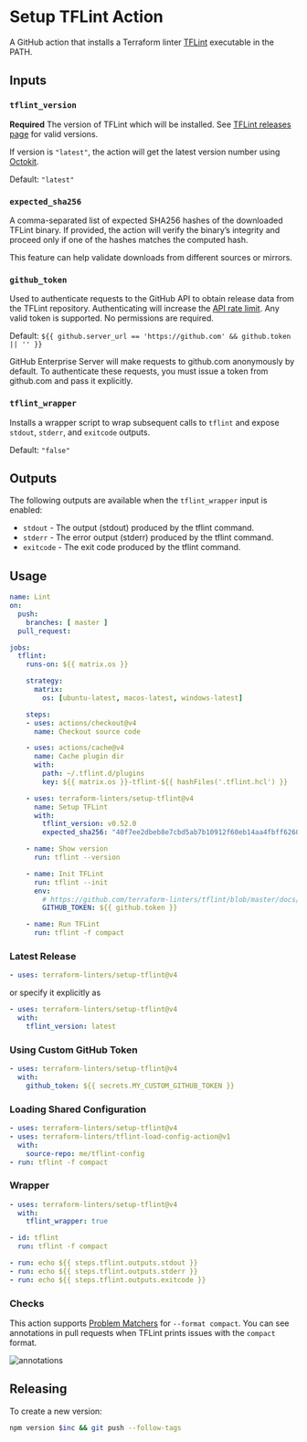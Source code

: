 # Setup TFLint Action

A GitHub action that installs a Terraform linter [TFLint](https://github.com/terraform-linters/tflint) executable in the PATH.

## Inputs

### `tflint_version`

**Required** The version of TFLint which will be installed.
See [TFLint releases page](https://github.com/terraform-linters/tflint/releases) for valid versions.

If version is `"latest"`, the action will get the latest version number using [Octokit](https://octokit.github.io/rest.js/).

Default: `"latest"`

### `expected_sha256`

A comma-separated list of expected SHA256 hashes of the downloaded TFLint binary. If provided, the action will verify the binary’s integrity and proceed only if one of the hashes matches the computed hash. 

This feature can help validate downloads from different sources or mirrors.

### `github_token`

Used to authenticate requests to the GitHub API to obtain release data from the TFLint repository. Authenticating will increase the [API rate limit](https://developer.github.com/v3/#rate-limiting). Any valid token is supported. No permissions are required.

Default: `${{ github.server_url == 'https://github.com' && github.token || '' }}`

GitHub Enterprise Server will make requests to github.com anonymously by default. To authenticate these requests, you must issue a token from github.com and pass it explicitly.

### `tflint_wrapper`

Installs a wrapper script to wrap subsequent calls to `tflint` and expose `stdout`, `stderr`, and `exitcode` outputs.

Default: `"false"`

## Outputs

The following outputs are available when the `tflint_wrapper` input is enabled:

- `stdout` - The output (stdout) produced by the tflint command.
- `stderr` - The error output (stderr) produced by the tflint command.
- `exitcode` - The exit code produced by the tflint command.

## Usage

```yaml
name: Lint
on:
  push:
    branches: [ master ]
  pull_request:

jobs:
  tflint:
    runs-on: ${{ matrix.os }}

    strategy:
      matrix:
        os: [ubuntu-latest, macos-latest, windows-latest]

    steps:
    - uses: actions/checkout@v4
      name: Checkout source code

    - uses: actions/cache@v4
      name: Cache plugin dir
      with:
        path: ~/.tflint.d/plugins
        key: ${{ matrix.os }}-tflint-${{ hashFiles('.tflint.hcl') }}

    - uses: terraform-linters/setup-tflint@v4
      name: Setup TFLint
      with:
        tflint_version: v0.52.0
        expected_sha256: "40f7ee2dbeb8e7cbd5ab7b10912f60eb14aa4fbff62603eeb67fdb5f7cbb794a,bf758ff29b607b3fbc4a3630ea3b39df4afafe3cdb80c6d71fe528feeac2c58e,fed6ff15ee10db34a23044ac0d4da8fdc1f2f3663b32ec85d388374dd95670aa"

    - name: Show version
      run: tflint --version

    - name: Init TFLint
      run: tflint --init
      env:
        # https://github.com/terraform-linters/tflint/blob/master/docs/user-guide/plugins.md#avoiding-rate-limiting
        GITHUB_TOKEN: ${{ github.token }}

    - name: Run TFLint
      run: tflint -f compact
```

### Latest Release

```yaml
- uses: terraform-linters/setup-tflint@v4
```
or specify it explicitly as
```yaml
- uses: terraform-linters/setup-tflint@v4
  with:
    tflint_version: latest
```

### Using Custom GitHub Token

```yaml
- uses: terraform-linters/setup-tflint@v4
  with:
    github_token: ${{ secrets.MY_CUSTOM_GITHUB_TOKEN }}
```

### Loading Shared Configuration

```yaml
- uses: terraform-linters/setup-tflint@v4
- uses: terraform-linters/tflint-load-config-action@v1
  with:
    source-repo: me/tflint-config
- run: tflint -f compact
```

### Wrapper

```yaml
- uses: terraform-linters/setup-tflint@v4
  with:
    tflint_wrapper: true

- id: tflint
  run: tflint -f compact

- run: echo ${{ steps.tflint.outputs.stdout }}
- run: echo ${{ steps.tflint.outputs.stderr }}
- run: echo ${{ steps.tflint.outputs.exitcode }}
```

### Checks

This action supports [Problem Matchers](https://github.com/actions/toolkit/blob/main/docs/problem-matchers.md) for `--format compact`. You can see annotations in pull requests when TFLint prints issues with the `compact` format.

![annotations](annotations.png)

## Releasing

To create a new version:

```sh
npm version $inc && git push --follow-tags
```
